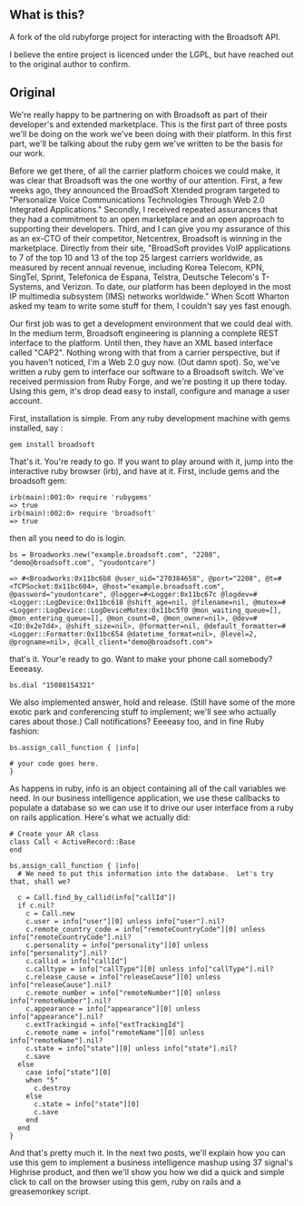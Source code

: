 ## What is this?
A fork of the old rubyforge project for interacting with the Broadsoft API.

I believe the entire project is licenced under the LGPL, but have reached out to the original author to confirm.


## Original
We're really happy to be partnering on with Broadsoft as part of their
developer's and extended marketplace. This is the first part of three posts
we'll be doing on the work we've been doing with their platform. In this first
part, we'll be talking about the ruby gem we've written to be the basis for
our work.

Before we get there, of all the carrier platform choices we could make, it was
clear that Broadsoft was the one worthy of our attention. First, a few weeks
ago, they announced the BroadSoft Xtended program targeted to "Personalize
Voice Communications Technologies Through Web 2.0 Integrated Applications."
Secondly, I received repeated assurances that they had a commitment to an open
marketplace and an open approach to supporting their developers. Third, and I
can give you my assurance of this as an ex-CTO of their competitor,
Netcentrex, Broadsoft is winning in the marketplace. Directly from their site,
"BroadSoft provides VoIP applications to 7 of the top 10 and 13 of the top 25
largest carriers worldwide, as measured by recent annual revenue, including
Korea Telecom, KPN, SingTel, Sprint, Telefonica de Espana, Telstra, Deutsche
Telecom's T-Systems, and Verizon. To date, our platform has been deployed in
the most IP multimedia subsystem (IMS) networks worldwide." When Scott Wharton
asked my team to write some stuff for them, I couldn't say yes fast enough.

Our first job was to get a development environment that we could deal with. In
the medium term, Broadsoft engineering is planning a complete REST interface
to the platform. Until then, they have an XML based interface called "CAP2".
Nothing wrong with that from a carrier perspective, but if you haven't
noticed, I'm a Web 2.0 guy now. (Out damn spot). So, we've written a ruby gem
to interface our software to a Broadsoft switch. We've received permission
from Ruby Forge, and we're posting it up there today. Using this gem, it's
drop dead easy to install, configure and manage a user account.

First, installation is simple. From any ruby development machine with gems
installed, say :

```
gem install broadsoft
```

That's it. You're ready to go. If you want to play around with it, jump into
the interactive ruby browser (irb), and have at it. First, include gems and
the broadsoft gem:

```
irb(main):001:0> require 'rubygems'
=> true
irb(main):002:0> require 'broadsoft'
=> true
```
then all you need to do is login.

```
bs = Broadworks.new("example.broadsoft.com", "2208", "demo@broadsoft.com", "youdontcare")

=> #<Broadworks:0x11bc6b8 @user_uid="270384658", @port="2208", @t=#<TCPSocket:0x11bc604>, @host="example.broadsoft.com", @password="youdontcare", @logger=#<Logger:0x11bc67c @logdev=#<Logger::LogDevice:0x11bc618 @shift_age=nil, @filename=nil, @mutex=#<Logger::LogDevice::LogDeviceMutex:0x11bc5f0 @mon_waiting_queue=[], @mon_entering_queue=[], @mon_count=0, @mon_owner=nil>, @dev=#<IO:0x2e7d4>, @shift_size=nil>, @formatter=nil, @default_formatter=#<Logger::Formatter:0x11bc654 @datetime_format=nil>, @level=2, @progname=nil>, @call_client="demo@broadsoft.com">
```
that's it. Your'e ready to go. Want to make your phone call somebody? Eeeeasy.
```
bs.dial "15088154321"
```
We also implemented answer, hold and release. (Still have some of the more
exotic park and conferencing stuff to implement; we'll see who actually cares
about those.) Call notifications? Eeeeasy too, and in fine Ruby fashion:
```
bs.assign_call_function { |info|

# your code goes here.
}
```
As happens in ruby, info is an object containing all of the call variables we
need. In our business intelligence application, we use these callbacks to
populate a database so we can use it to drive our user interface from a ruby
on rails application. Here's what we actually did:
```
# Create your AR class
class Call < ActiveRecord::Base
end

bs.assign_call_function { |info|
  # We need to put this information into the database.  Let's try that, shall we?
  
  c = Call.find_by_callid(info["callId"])
  if c.nil?
    c = Call.new
    c.user = info["user"][0] unless info["user"].nil?
    c.remote_country_code = info["remoteCountryCode"][0] unless info["remoteCountryCode"].nil?
    c.personality = info["personality"][0] unless info["personality"].nil?
    c.callid = info["callId"]
    c.calltype = info["callType"][0] unless info["callType"].nil?
    c.release_cause = info["releaseCause"][0] unless info["releaseCause"].nil?
    c.remote_number = info["remoteNumber"][0] unless info["remoteNumber"].nil?
    c.appearance = info["appearance"][0] unless info["appearance"].nil?
    c.extTrackingid = info["extTrackingId"]
    c.remote_name = info["remoteName"][0] unless info["remoteName"].nil?
    c.state = info["state"][0] unless info["state"].nil?
    c.save
  else
    case info["state"][0]
    when "5"
      c.destroy
    else
      c.state = info["state"][0]
      c.save
    end
  end
}
```
And that's pretty much it. In the next two posts, we'll explain how you can
use this gem to implement a business intelligence mashup using 37 signal's
Highrise product, and then we'll show you how we did a quick and simple click
to call on the browser using this gem, ruby on rails and a greasemonkey
script.
